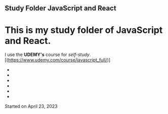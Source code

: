 ## Study Folder JavaScript and React

# This is my study folder of **JavaScript** and **React**.

I use the **UDEMY's** course for *self-study*.
[(https://www.udemy.com/course/javascript_full/)]

-
-
-
-
-
-
Started on April 23, 2023
